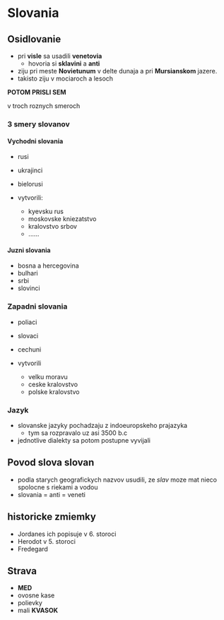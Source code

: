 # Slovania

## Osidlovanie

 - pri **visle** sa usadili **venetovia**
   - hovoria si **sklavini** a **anti**
 - ziju pri meste **Novietunum** v delte dunaja a pri **Mursianskom** jazere.
 - takisto ziju v mociaroch a lesoch

**POTOM PRISLI SEM**


v troch roznych smeroch

### 3 smery slovanov

#### Vychodni slovania

 - rusi
 - ukrajinci
 - bielorusi
 
 - vytvorili:
   - kyevsku rus
   - moskovske kniezatstvo
	- kralovstvo srbov
   - ......
#### Juzni slovania

 - bosna a hercegovina
 - bulhari
 - srbi
 - slovinci

### Zapadni slovania

 - poliaci
 - slovaci
 - cechuni
 
 - vytvorili
   - velku moravu
   - ceske kralovstvo
   - polske kralovstvo

### Jazyk
 - slovanske jazyky pochadzaju z indoeuropskeho prajazyka
   - tym sa rozpravalo uz asi 3500 b.c
 - jednotlive dialekty sa potom postupne vyvijali

## Povod slova slovan
 - podla starych geografickych nazvov usudili, ze *slav* moze mat nieco spolocne s riekami a vodou
 - slovania = anti = veneti

## historicke zmiemky
 - Jordanes ich popisuje v 6. storoci
 - Herodot v 5. storoci
 - Fredegard

## Strava
 - **MED**
 - ovosne kase
 - polievky
 - mali **KVASOK**
